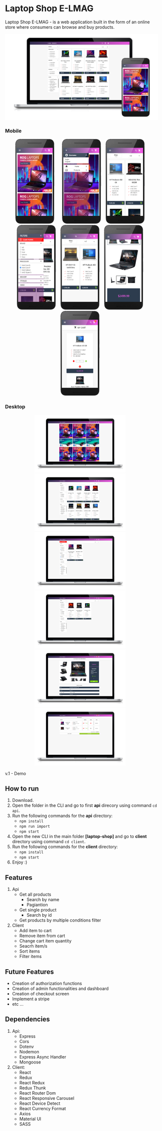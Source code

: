 # Laptop Shop E-LMAG
Laptop Shop E-LMAG - is a web application built in the form of an online store where consumers can browse and buy products.

![view-image-1](https://github.com/MesutNedzhib/laptop-shop-v.1/blob/main/client/public/view-1.png)

### Mobile
<p align="center">
     <img
src="https://github.com/MesutNedzhib/laptop-shop-v.1/blob/main/client/public/png/mobile-view%20(2).png"
raw=true
alt="Subject Pronouns"
style="margin-right: 20px;"
     height=280
     width=130
/>
<img
src="https://github.com/MesutNedzhib/laptop-shop-v.1/blob/main/client/public/png/mobile-view%20(1).png"
raw=true
alt="Subject Pronouns"
style="margin-right: 10px"
      height=280
     width=130
/>
<img
src="https://github.com/MesutNedzhib/laptop-shop-v.1/blob/main/client/public/png/mobile-view%20(5).png"
raw=true
alt="Subject Pronouns"
style="margin-right: 10px"
     height=280
     width=130
/>
<img
src="https://github.com/MesutNedzhib/laptop-shop-v.1/blob/main/client/public/png/mobile-view%20(7).png"
raw=true
alt="Subject Pronouns"
style="margin-right: 10px"
     height=280
     width=130
/>
<img
src="https://github.com/MesutNedzhib/laptop-shop-v.1/blob/main/client/public/png/mobile-view%20(3).png"
raw=true
alt="Subject Pronouns"
style="margin-right: 10px"
      height=280
     width=130
/>
<img
src="https://github.com/MesutNedzhib/laptop-shop-v.1/blob/main/client/public/png/mobile-view%20(6).png"
raw=true
alt="Subject Pronouns"
style="margin-right: 10px"
     height=280
     width=130
/>
<img
src="https://github.com/MesutNedzhib/laptop-shop-v.1/blob/main/client/public/png/mobile-view%20(4).png"
raw=true
alt="Subject Pronouns"
style="margin-right: 10px"
     height=280
     width=130
/>
</p>

### Desktop
<p align="center">
  <img
src="https://github.com/MesutNedzhib/laptop-shop-v.1/blob/main/client/public/png/desktop-view%20(6).png"
raw=true
alt="Subject Pronouns"
style="margin-right: 10px"
     height=190
     width=300
/>
<img
src="https://github.com/MesutNedzhib/laptop-shop-v.1/blob/main/client/public/png/desktop-view%20(3).png"
raw=true
alt="Subject Pronouns"
style="margin-right: 10px"
     height=190
     width=300
/>
<img
src="https://github.com/MesutNedzhib/laptop-shop-v.1/blob/main/client/public/png/desktop-view%20(5).png"
raw=true
alt="Subject Pronouns"
style="margin-right: 10px"
     height=190
     width=300
/>   
       <img
src="https://github.com/MesutNedzhib/laptop-shop-v.1/blob/main/client/public/png/desktop-view%20(2).png"
raw=true
alt="Subject Pronouns"
style="margin-right: 10px"
     height=190
     width=300
/>
<img
src="https://github.com/MesutNedzhib/laptop-shop-v.1/blob/main/client/public/png/desktop-view%20(1).png"
raw=true
alt="Subject Pronouns"
style="margin-right: 10px"
     height=190
     width=300
/>
<img
src="https://github.com/MesutNedzhib/laptop-shop-v.1/blob/main/client/public/png/desktop-view%20(4).png"
raw=true
alt="Subject Pronouns"
style="margin-right: 10px"
     height=190
     width=300
/>  
</p>

v.1 - Demo


## How to run 
1. Download.
2. Open the folder in the CLI and go to first **api** direcory using command `cd api`.
3. Run the following commands for the **api** directory:
   - `npm install`
   - `npm run import`
   - `npm start`
4. Open the new CLI in the main folder **[laptop-shop]** and go to **client** directory using command `cd client`.
5. Run the following commands for the **client** directory:
   - `npm install`
   - `npm start`
6. Enjoy :)

## Features
1. Api
   - Get all products
     - Search by name
     - Pagiantion
   - Get single product
     - Search by id
   - Get products by multiple conditions filter
2. Client
   - Add item to cart
   - Remove item from cart
   - Change cart item quantity
   - Seacrh item/s
   - Sort items
   - Filter items
   
## Future Features
- Creation of authorization functions
- Creation of admin functionalities and dashboard
- Creation of checkout screen 
- Implement a stripe 
- etc ...

## Dependencies
1. Api:
   - Express
   - Cors
   - Dotenv
   - Nodemon
   - Express Async Handler
   - Mongoose
2. Client:
   - React
   - Redux
   - React Redux
   - Redux Thunk
   - React Router Dom
   - React Responsive Carousel
   - React Device Detect
   - React Currency Format
   - Axios
   - Material UI
   - SASS
   



